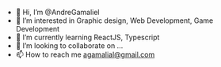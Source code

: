 - 👋 Hi, I’m @AndreGamaliel
- 👀 I’m interested in Graphic design, Web Development, Game Development
- 🌱 I’m currently learning ReactJS, Typescript
- 💞️ I’m looking to collaborate on ...
- 📫 How to reach me agamalial@gmail.com

